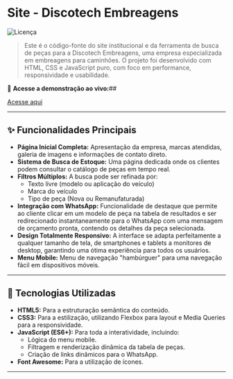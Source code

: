 # Site - Discotech Embreagens

![Licença](https://img.shields.io/badge/license-MIT-blue.svg)

> Este é o código-fonte do site institucional e da ferramenta de busca de peças para a Discotech Embreagens, uma empresa especializada em embreagens para caminhões. O projeto foi desenvolvido com HTML, CSS e JavaScript puro, com foco em performance, responsividade e usabilidade.

🔗 **Acesse a demonstração ao vivo:**##

[Acesse aqui](https://catiamaine.github.io/Projeto-Loja-Embreagens/)

---

## ✨ Funcionalidades Principais

* **Página Inicial Completa:** Apresentação da empresa, marcas atendidas, galeria de imagens e informações de contato direto.
* **Sistema de Busca de Estoque:** Uma página dedicada onde os clientes podem consultar o catálogo de peças em tempo real.
* **Filtros Múltiplos:** A busca pode ser refinada por:
    * Texto livre (modelo ou aplicação do veículo)
    * Marca do veículo
    * Tipo de peça (Nova ou Remanufaturada)
* **Integração com WhatsApp:** Funcionalidade de destaque que permite ao cliente clicar em um modelo de peça na tabela de resultados e ser redirecionado instantaneamente para o WhatsApp com uma mensagem de orçamento pronta, contendo os detalhes da peça selecionada.
* **Design Totalmente Responsivo:** A interface se adapta perfeitamente a qualquer tamanho de tela, de smartphones e tablets a monitores de desktop, garantindo uma ótima experiência para todos os usuários.
* **Menu Mobile:** Menu de navegação "hambúrguer" para uma navegação fácil em dispositivos móveis.

---

## 🔧 Tecnologias Utilizadas

* **HTML5:** Para a estruturação semântica do conteúdo.
* **CSS3:** Para a estilização, utilizando Flexbox para layout e Media Queries para a responsividade.
* **JavaScript (ES6+):** Para toda a interatividade, incluindo:
    * Lógica do menu mobile.
    * Filtragem e renderização dinâmica da tabela de peças.
    * Criação de links dinâmicos para o WhatsApp.
* **Font Awesome:** Para a utilização de ícones.

---
